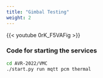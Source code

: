 ```yaml
---
title: "Gimbal Testing"
weight: 2
---
```


{{< youtube 0rK_F5VAFig >}}

### Code for starting the services

```bash
cd AVR-2022/VMC
./start.py run mqtt pcm thermal
```
